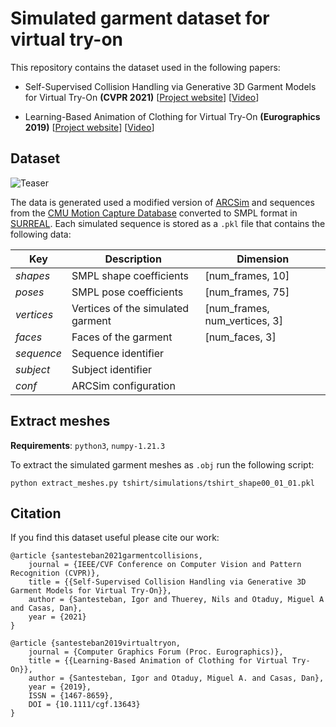 # Simulated garment dataset for virtual try-on

This repository contains the dataset used in the following papers:
- Self-Supervised Collision Handling via Generative 3D Garment Models for Virtual Try-On **(CVPR 2021)** [[Project website](http://mslab.es/projects/SelfSupervisedGarmentCollisions/)] [[Video](https://youtu.be/9AnBNco6i2U)]

- Learning-Based Animation of Clothing for Virtual Try-On **(Eurographics 2019)** [[Project website](https://dancasas.github.io/projects/LearningBasedVirtualTryOn/)] [[Video](https://youtu.be/o2KJoAhEGg8)]

## Dataset

![Teaser](teaser.gif "Teaser image")

The data is generated used a modified version of [ARCSim](http://graphics.berkeley.edu/resources/ARCSim/) and sequences from the [CMU Motion Capture Database](http://mocap.cs.cmu.edu/) converted to SMPL format in [SURREAL](https://www.di.ens.fr/willow/research/surreal/data/). Each simulated sequence is stored as a ```.pkl``` file that contains the following data:

| Key      | Description                        | Dimension                     |
|----------|------------------------------------|-------------------------------|
| *shapes*   | SMPL shape coefficients            | [num_frames, 10]              |
| *poses*    | SMPL pose coefficients             | [num_frames, 75]              |
| *vertices* | Vertices of the simulated garment  | [num_frames, num_vertices, 3] |
| *faces*    | Faces of the garment           |      [num_faces, 3]               |
| *sequence*      | Sequence identifier           |                  |
| *subject*       | Subject identifier            |    |
| *conf* | ARCSim configuration | 

## Extract meshes
**Requirements**: ```python3```, ```numpy-1.21.3```

To extract the simulated garment meshes as ```.obj``` run the following script:
```
python extract_meshes.py tshirt/simulations/tshirt_shape00_01_01.pkl
```

## Citation

If you find this dataset useful please cite our work:

```
@article {santesteban2021garmentcollisions,
    journal = {IEEE/CVF Conference on Computer Vision and Pattern Recognition (CVPR)},
    title = {{Self-Supervised Collision Handling via Generative 3D Garment Models for Virtual Try-On}},
    author = {Santesteban, Igor and Thuerey, Nils and Otaduy, Miguel A and Casas, Dan},
    year = {2021}
}
```

```
@article {santesteban2019virtualtryon,
    journal = {Computer Graphics Forum (Proc. Eurographics)},
    title = {{Learning-Based Animation of Clothing for Virtual Try-On}},
    author = {Santesteban, Igor and Otaduy, Miguel A. and Casas, Dan},
    year = {2019},
    ISSN = {1467-8659},
    DOI = {10.1111/cgf.13643}
}
```
